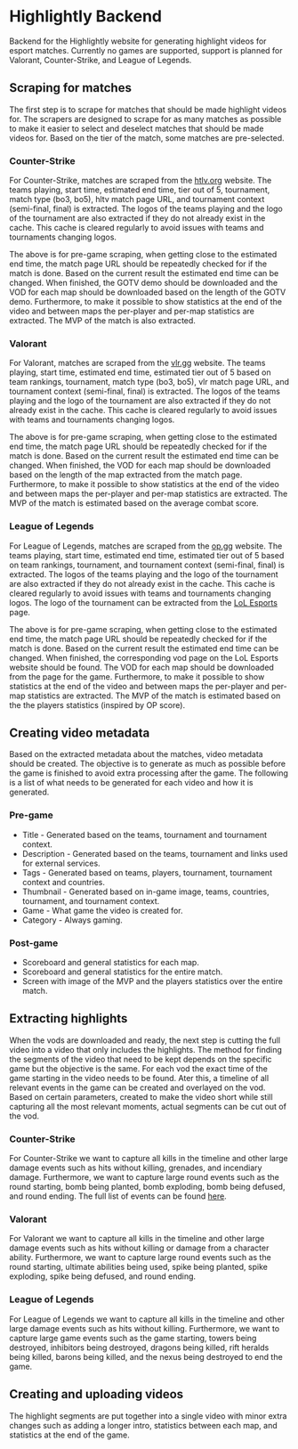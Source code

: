 # Highlightly Backend
Backend for the Highlightly website for generating highlight videos for esport matches. Currently no games are supported, support is planned for Valorant, Counter-Strike, and League of Legends.

## Scraping for matches
The first step is to scrape for matches that should be made highlight videos for. The scrapers are designed to scrape for as many matches as possible to make it easier to select and deselect matches that should be made videos for. Based on the tier of the match, some matches are pre-selected.

### Counter-Strike
For Counter-Strike, matches are scraped from the [htlv.org](https://www.hltv.org/) website. The teams playing, start time, estimated end time, tier out of 5, tournament, match type (bo3, bo5), hltv match page URL, and tournament context (semi-final, final) is extracted. The logos of the teams playing and the logo of the tournament are also extracted if they do not already exist in the cache. This cache is cleared regularly to avoid issues with teams and tournaments changing logos.

The above is for pre-game scraping, when getting close to the estimated end time, the match page URL should be repeatedly checked for if the match is done. Based on the current result the estimated end time can be changed. When finished, the GOTV demo should be downloaded and the VOD for each map should be downloaded based on the length of the GOTV demo. Furthermore, to make it possible to show statistics at the end of the video and between maps the per-player and per-map statistics are extracted. The MVP of the match is also extracted. 

### Valorant
For Valorant, matches are scraped from the [vlr.gg](https://www.vlr.gg/) website. The teams playing, start time, estimated end time, estimated tier out of 5 based on team rankings, tournament, match type (bo3, bo5), vlr match page URL, and tournament context (semi-final, final) is extracted. The logos of the teams playing and the logo of the tournament are also extracted if they do not already exist in the cache. This cache is cleared regularly to avoid issues with teams and tournaments changing logos.

The above is for pre-game scraping, when getting close to the estimated end time, the match page URL should be repeatedly checked for if the match is done. Based on the current result the estimated end time can be changed. When finished, the VOD for each map should be downloaded based on the length of the map extracted from the match page. Furthermore, to make it possible to show statistics at the end of the video and between maps the per-player and per-map statistics are extracted. The MVP of the match is estimated based on the average combat score. 

### League of Legends
For League of Legends, matches are scraped from the [op.gg](https://esports.op.gg/schedules) website. The teams playing, start time, estimated end time, estimated tier out of 5 based on team rankings, tournament, and tournament context (semi-final, final) is extracted. The logos of the teams playing and the logo of the tournament are also extracted if they do not already exist in the cache. This cache is cleared regularly to avoid issues with teams and tournaments changing logos. The logo of the tournament can be extracted from the [LoL Esports](https://lolesports.com/schedule) page. 

The above is for pre-game scraping, when getting close to the estimated end time, the match page URL should be repeatedly checked for if the match is done. Based on the current result the estimated end time can be changed. When finished, the corresponding vod page on the LoL Esports website should be found. The VOD for each map should be downloaded from the page for the game. Furthermore, to make it possible to show statistics at the end of the video and between maps the per-player and per-map statistics are extracted. The MVP of the match is estimated based on the the players statistics (inspired by OP score). 

## Creating video metadata
Based on the extracted metadata about the matches, video metadata should be created. The objective is to generate as much as possible before the game is finished to avoid extra processing after the game. The following is a list of what needs to be generated for each video and how it is generated.

### Pre-game
* Title - Generated based on the teams, tournament and tournament context.
* Description - Generated based on the teams, tournament and links used for external services.
* Tags - Generated based on teams, players, tournament, tournament context and countries.
* Thumbnail - Generated based on in-game image, teams, countries, tournament, and tournament context.
* Game - What game the video is created for.
* Category - Always gaming.

### Post-game
* Scoreboard and general statistics for each map.
* Scoreboard and general statistics for the entire match.
* Screen with image of the MVP and the players statistics over the entire match.

## Extracting highlights
When the vods are downloaded and ready, the next step is cutting the full video into a video that only includes the highlights. The method for finding the segments of the video that need to be kept depends on the specific game but the objective is the same. For each vod the exact time of the game starting in the video needs to be found. Ater this, a timeline of all relevant events in the game can be created and overlayed on the vod. Based on certain parameters, created to make the video short while still capturing all the most relevant moments, actual segments can be cut out of the vod. 

### Counter-Strike
For Counter-Strike we want to capture all kills in the timeline and other large damage events such as hits without killing, grenades, and incendiary damage. Furthermore, we want to capture large round events such as the round starting, bomb being planted, bomb exploding, bomb being defused, and round ending. The full list of events can be found [here](https://wiki.alliedmods.net/Counter-Strike:_Global_Offensive_Events). 

### Valorant
For Valorant we want to capture all kills in the timeline and other large damage events such as hits without killing or damage from a character ability. Furthermore, we want to capture large round events such as the round starting, ultimate abilities being used, spike being planted, spike exploding, spike being defused, and round ending. 

### League of Legends
For League of Legends we want to capture all kills in the timeline and other large damage events such as hits without killing. Furthermore, we want to capture large game events such as the game starting, towers being destroyed, inhibitors being destroyed, dragons being killed, rift heralds being killed, barons being killed, and the nexus being destroyed to end the game. 

## Creating and uploading videos
The highlight segments are put together into a single video with minor extra changes such as adding a longer intro, statistics between each map, and statistics at the end of the game.
